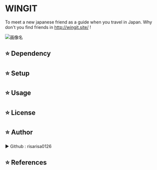 
# WINGIT
To meet a new japanese friend as a guide when you travel in Japan. Why don't you find friends in http://wingit.site/ !

![画像名](https://github.com/risarisa0126/wingit/blob/master/app/assets/images/brevite-KJWjsztHPPU-unsplash.jpg)

## :star: Dependency

## :star: Setup

## :star: Usage

## :star: License

## :star: Author
▶︎ Github : risarisa0126

## :star: References
